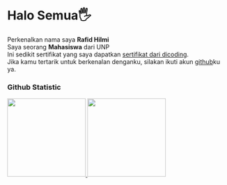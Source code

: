 # Halo Semua🖐️

Perkenalkan nama saya **Rafid Hilmi** <br>
Saya seorang **Mahasiswa** dari UNP <br>
Ini sedikit sertifikat yang saya dapatkan [sertifikat dari dicoding](https://www.dicoding.com/certificates/GRX52M2M2X0M).<br>
Jika kamu tertarik untuk berkenalan denganku, silakan ikuti akun [github](github.com/RazorPG)ku ya.
 
### Github Statistic
<p align="left">
<a href="https://github.com/RazorPG">
  <img height="180em" src="https://github-readme-stats-eight-theta.vercel.app/api?username=RazorPG&show_icons=true&theme=algolia&include_all_commits=true&count_private=true"/>
  <img height="180em" src="https://github-readme-stats-eight-theta.vercel.app/api/top-langs/?username=RazorPG&layout=compact&langs_count=8&theme=algolia"/>
</a>
</p>

